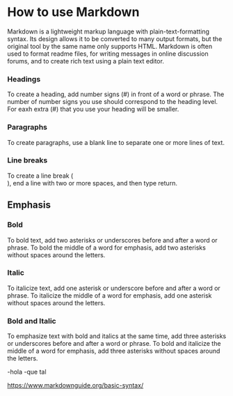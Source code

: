 # How to use Markdown

Markdown is a lightweight markup language with plain-text-formatting syntax. Its design allows it to be converted to many output formats, but the original tool by the same name only supports HTML. Markdown is often used to format readme files, for writing messages in online discussion forums, and to create rich text using a plain text editor.<br/>

### Headings
To create a heading, add number signs (#) in front of a word or phrase. The number of number signs you use should correspond to the heading level. For eaxh extra (#) that you use your heading will be smaller.<br/>

### Paragraphs
To create paragraphs, use a blank line to separate one or more lines of text.<br/>

### Line breaks
To create a line break (<br>), end a line with two or more spaces, and then type return.<br/>

## Emphasis
### Bold
To bold text, add two asterisks or underscores before and after a word or phrase. To bold the middle of a word for emphasis, add two asterisks without spaces around the letters. 

### Italic
To italicize text, add one asterisk or underscore before and after a word or phrase. To italicize the middle of a word for emphasis, add one asterisk without spaces around the letters.

### Bold and Italic
To emphasize text with bold and italics at the same time, add three asterisks or underscores before and after a word or phrase. To bold and italicize the middle of a word for emphasis, add three asterisks without spaces around the letters.

-hola
-que tal



https://www.markdownguide.org/basic-syntax/
